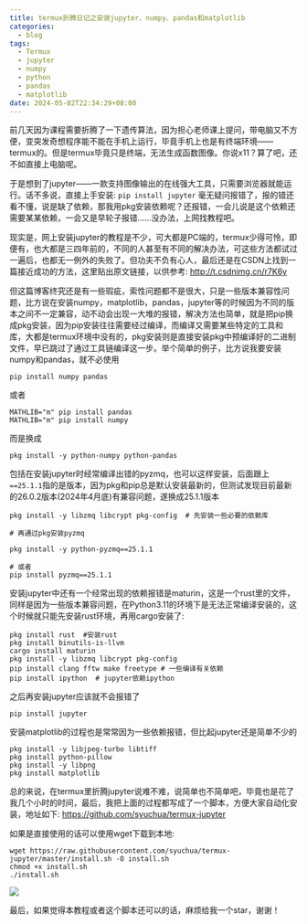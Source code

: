```yaml
---
title: termux折腾日记之安装jupyter、numpy、pandas和matplotlib
categories:
  - blog
tags:
  - Termux
  - jupyter
  - numpy
  - python
  - pandas
  - matplotlib
date: 2024-05-02T22:34:29+08:00
---
```

前几天因为课程需要折腾了一下遗传算法，因为担心老师课上提问，带电脑又不方便，变突发奇想程序能不能在手机上运行，毕竟手机上也是有终端环境——termux的。但是termux毕竟只是终端，无法生成函数图像。你说x11？算了吧，还不如直接上电脑呢。

于是想到了jupyter——一款支持图像输出的在线强大工具，只需要浏览器就能运行。话不多说，直接上手安装:
`pip install jupyter`
毫无疑问报错了，报的错还看不懂，说是缺了依赖，那我用pkg安装依赖呢？还报错，一会儿说是这个依赖还需要某某依赖，一会又是早轮子报错……没办法，上网找教程吧。

现实是，网上安装jupyter的教程是不少，可大都是PC端的，termux少得可怜，即便有，也大都是三四年前的，不同的人甚至有不同的解决办法，可这些方法都试过一遍后，也都无一例外的失败了。但功夫不负有心人，最后还是在CSDN上找到一篇接近成功的方法，这里贴出原文链接，以供参考:
http://t.csdnimg.cn/r7K6y

但这篇博客终究还是有一些瑕疵，索性问题都不是很大，只是一些版本兼容性问题，比方说在安装numpy，matplotlib，pandas，jupyter等的时候因为不同的版本之间不一定兼容，动不动会出现一大堆的报错，解决方法也简单，就是把pip换成pkg安装，因为pip安装往往需要经过编译，而编译又需要某些特定的工具和库，大都是termux环境中没有的，pkg安装则是直接安装pkg中预编译好的二进制文件，早已跳过了通过工具链编译这一步。举个简单的例子，比方说我要安装numpy和pandas，就不必使用
```
pip install numpy pandas
```

或者
```
MATHLIB="m" pip install pandas
MATHLIB="m" pip install numpy
```

而是换成

```
pkg install -y python-numpy python-pandas
```

包括在安装jupyter时经常编译出错的pyzmq，也可以这样安装，后面跟上`==25.1.1`指的是版本，因为pkg和pip总是默认安装最新的，但测试发现目前最新的26.0.2版本(2024年4月底)有兼容问题，遂换成25.1.1版本

```
pkg install -y libzmq libcrypt pkg-config  # 先安装一些必要的依赖库

# 再通过pkg安装pyzmq

pkg install -y python-pyzmq==25.1.1

# 或者
pip install pyzmq==25.1.1
```

安装jupyter中还有一个经常出现的依赖报错是maturin，这是一个rust里的文件，同样是因为一些版本兼容问题，在Python3.11的环境下是无法正常编译安装的，这个时候就只能先安装rust环境，再用cargo安装了:

```
pkg install rust  #安装rust
pkg install binutils-is-llvm
cargo install maturin
pkg install -y libzmq libcrypt pkg-config
pip install clang fftw make freetype # 一些编译有关依赖
pip install ipython  # jupyter依赖ipython
```

之后再安装jupyter应该就不会报错了

```
pip install jupyter
```

安装matplotlib的过程也是常常因为一些依赖报错，但比起jupyter还是简单不少的

```
pkg install -y libjpeg-turbo libtiff
pkg install python-pillow
pkg install -y libpng
pkg install matplotlib
```

总的来说，在termux里折腾jupyter说难不难，说简单也不简单吧，毕竟也是花了我几个小时的时间，最后，我把上面的过程都写成了一个脚本，方便大家自动化安装，地址如下:
https://github.com/syuchua/termux-jupyter

如果是直接使用的话可以使用wget下载到本地:
```
wget https://raw.githubusercontent.com/syuchua/termux-jupyter/master/install.sh -O install.sh
chmod +x install.sh
./install.sh
```
![](https://cdn.jsdelivr.net/gh/mazhijia/jsdeliver@main/img/termux-jupyter.jpg)

最后，如果觉得本教程或者这个脚本还可以的话，麻烦给我一个star，谢谢！